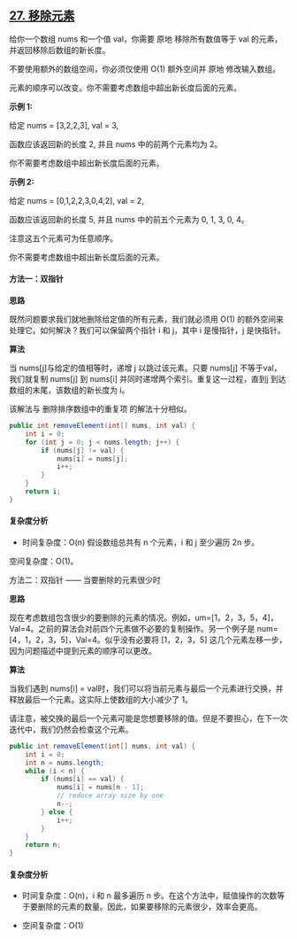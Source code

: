 ## [27. 移除元素](https://leetcode-cn.com/problems/remove-element/)

给你一个数组 nums 和一个值 val，你需要 原地 移除所有数值等于 val 的元素，并返回移除后数组的新长度。

不要使用额外的数组空间，你必须仅使用 O(1) 额外空间并 原地 修改输入数组。

元素的顺序可以改变。你不需要考虑数组中超出新长度后面的元素。

 

**示例 1:**

给定 nums = [3,2,2,3], val = 3,

函数应该返回新的长度 2, 并且 nums 中的前两个元素均为 2。

你不需要考虑数组中超出新长度后面的元素。



**示例 2:**

给定 nums = [0,1,2,2,3,0,4,2], val = 2,

函数应该返回新的长度 5, 并且 nums 中的前五个元素为 0, 1, 3, 0, 4。

注意这五个元素可为任意顺序。

你不需要考虑数组中超出新长度后面的元素。

#### 方法一：双指针

**思路**

既然问题要求我们就地删除给定值的所有元素，我们就必须用 O(1) 的额外空间来处理它。如何解决？我们可以保留两个指针 i 和 j，其中 i 是慢指针，j 是快指针。

**算法**

当 nums[j]与给定的值相等时，递增 j 以跳过该元素。只要 nums[j] 不等于val，我们就复制 nums[j] 到 nums[i] 并同时递增两个索引。重复这一过程，直到j 到达数组的末尾，该数组的新长度为 i。

该解法与 删除排序数组中的重复项 的解法十分相似。

```java
public int removeElement(int[] nums, int val) {
    int i = 0;
    for (int j = 0; j < nums.length; j++) {
        if (nums[j] != val) {
            nums[i] = nums[j];
            i++;
        }
    }
    return i;
}
```

#### 复杂度分析

- 时间复杂度：O(n)
  假设数组总共有 n 个元素，i 和 j 至少遍历 2n 步。

空间复杂度：O(1)。

方法二：双指针 —— 当要删除的元素很少时

**思路**

现在考虑数组包含很少的要删除的元素的情况。例如，um=[1，2，3，5，4]，Val=4。之前的算法会对前四个元素做不必要的复制操作。另一个例子是 num=[4，1，2，3，5]，Val=4。似乎没有必要将 [1，2，3，5] 这几个元素左移一步，因为问题描述中提到元素的顺序可以更改。

**算法**

当我们遇到 nums[i] = val时，我们可以将当前元素与最后一个元素进行交换，并释放最后一个元素。这实际上使数组的大小减少了 1。

请注意，被交换的最后一个元素可能是您想要移除的值。但是不要担心，在下一次迭代中，我们仍然会检查这个元素。

```java
public int removeElement(int[] nums, int val) {
    int i = 0;
    int n = nums.length;
    while (i < n) {
        if (nums[i] == val) {
            nums[i] = nums[n - 1];
            // reduce array size by one
            n--;
        } else {
            i++;
        }
    }
    return n;
}
```

#### 复杂度分析

- 时间复杂度：O(n)，i 和 n 最多遍历 n 步。在这个方法中，赋值操作的次数等于要删除的元素的数量。因此，如果要移除的元素很少，效率会更高。

- 空间复杂度：O(1)